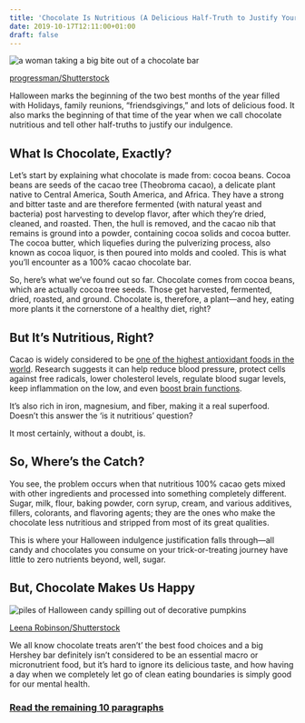 ```yaml
---
title: 'Chocolate Is Nutritious (A Delicious Half-Truth to Justify Your Halloween Indulgence)'
date: 2019-10-17T12:11:00+01:00
draft: false
---
```


![a woman taking a big bite out of a chocolate bar](https://www.lifesavvy.com/p/uploads/2019/10/1b6f0320.jpg)

[progressman/Shutterstock](https://www.shutterstock.com/image-photo/closeup-young-woman-eating-chocolate-bar-1127989361)

Halloween marks the beginning of the two best months of the year filled with Holidays, family reunions, “friendsgivings,” and lots of delicious food. It also marks the beginning of that time of the year when we call chocolate nutritious and tell other half-truths to justify our indulgence.

What Is Chocolate, Exactly?
---------------------------

Let’s start by explaining what chocolate is made from: cocoa beans. Cocoa beans are seeds of the cacao tree (Theobroma cacao), a delicate plant native to Central America, South America, and Africa. They have a strong and bitter taste and are therefore fermented (with natural yeast and bacteria) post harvesting to develop flavor, after which they’re dried, cleaned, and roasted. Then, the hull is removed, and the cacao nib that remains is ground into a powder, containing cocoa solids and cocoa butter. The cocoa butter, which liquefies during the pulverizing process, also known as cocoa liquor, is then poured into molds and cooled. This is what you’ll encounter as a 100% cacao chocolate bar.

So, here’s what we’ve found out so far. Chocolate comes from cocoa beans, which are actually cocoa tree seeds. Those get harvested, fermented, dried, roasted, and ground. Chocolate is, therefore, a plant—and hey, eating more plants it the cornerstone of a healthy diet, right?

But It’s Nutritious, Right?
---------------------------

Cacao is widely considered to be [one of the highest antioxidant foods in the world](https://www.ncbi.nlm.nih.gov/pmc/articles/PMC3038885/). Research suggests it can help reduce blood pressure, protect cells against free radicals, lower cholesterol levels, regulate blood sugar levels, keep inflammation on the low, and even [boost brain functions](https://neurotrition.ca/blog/brain-food-essentials-cacao).

It’s also rich in iron, magnesium, and fiber, making it a real superfood. Doesn’t this answer the ‘is it nutritious’ question?

It most certainly, without a doubt, is.

So, Where’s the Catch?
----------------------

You see, the problem occurs when that nutritious 100% cacao gets mixed with other ingredients and processed into something completely different. Sugar, milk, flour, baking powder, corn syrup, cream, and various additives, fillers, colorants, and flavoring agents; they are the ones who make the chocolate less nutritious and stripped from most of its great qualities.

This is where your Halloween indulgence justification falls through—all candy and chocolates you consume on your trick-or-treating journey have little to zero nutrients beyond, well, sugar.

But, Chocolate Makes Us Happy
-----------------------------

![piles of Halloween candy spilling out of decorative pumpkins](https://www.lifesavvy.com/p/uploads/2019/10/b44b9626.jpg)

[Leena Robinson/Shutterstock](https://www.shutterstock.com/image-photo/dallas-tx-october-31-2015-decorative-493937968)

We all know chocolate treats aren’t’ the best food choices and a big Hershey bar definitely isn’t considered to be an essential macro or micronutrient food, but it’s hard to ignore its delicious taste, and how having a day when we completely let go of clean eating boundaries is simply good for our mental health.

### [Read the remaining 10 paragraphs](https://www.lifesavvy.com/11009/chocolate-is-nutritious-a-delicious-half-truth-to-justify-your-halloween-indulgence/)